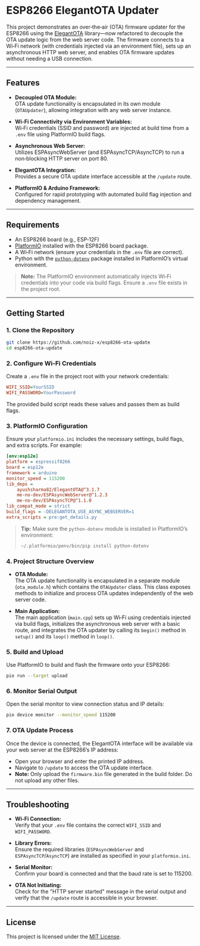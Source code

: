 # ESP8266 ElegantOTA Updater

This project demonstrates an over‑the‑air (OTA) firmware updater for the ESP8266 using the [ElegantOTA](https://github.com/ayushsharma82/ElegantOTA) library—now refactored to decouple the OTA update logic from the web server code. The firmware connects to a Wi‑Fi network (with credentials injected via an environment file), sets up an asynchronous HTTP web server, and enables OTA firmware updates without needing a USB connection.

---

## Features

- **Decoupled OTA Module:**  
  OTA update functionality is encapsulated in its own module (`OTAUpdater`), allowing integration with any web server instance.
  
- **Wi‑Fi Connectivity via Environment Variables:**  
  Wi‑Fi credentials (SSID and password) are injected at build time from a `.env` file using PlatformIO build flags.
  
- **Asynchronous Web Server:**  
  Utilizes ESPAsyncWebServer (and ESPAsyncTCP/AsyncTCP) to run a non‑blocking HTTP server on port 80.
  
- **ElegantOTA Integration:**  
  Provides a secure OTA update interface accessible at the `/update` route.
  
- **PlatformIO & Arduino Framework:**  
  Configured for rapid prototyping with automated build flag injection and dependency management.

---

## Requirements

- An ESP8266 board (e.g., ESP‑12F)
- [PlatformIO](https://platformio.org/) installed with the ESP8266 board package.
- A Wi‑Fi network (ensure your credentials in the `.env` file are correct).
- Python with the [`python-dotenv`](https://pypi.org/project/python-dotenv/) package installed in PlatformIO’s virtual environment.

> **Note:** The PlatformIO environment automatically injects Wi‑Fi credentials into your code via build flags. Ensure a `.env` file exists in the project root.

---

## Getting Started

### 1. Clone the Repository

```bash
git clone https://github.com/noiz-x/esp8266-ota-update
cd esp8266-ota-update
```

### 2. Configure Wi‑Fi Credentials

Create a `.env` file in the project root with your network credentials:

```ini
WIFI_SSID=YourSSID
WIFI_PASSWORD=YourPassword
```

The provided build script reads these values and passes them as build flags.

### 3. PlatformIO Configuration

Ensure your `platformio.ini` includes the necessary settings, build flags, and extra scripts. For example:

```ini
[env:esp12e]
platform = espressif8266
board = esp12e
framework = arduino
monitor_speed = 115200
lib_deps = 
    ayushsharma82/ElegantOTA@^3.1.7
    me-no-dev/ESPAsyncWebServer@^1.2.3
    me-no-dev/ESPAsyncTCP@^1.1.0
lib_compat_mode = strict
build_flags = -DELEGANTOTA_USE_ASYNC_WEBSERVER=1
extra_scripts = pre:get_details.py
```

> **Tip:** Make sure the `python-dotenv` module is installed in PlatformIO’s environment:
> 
> ```bash
> ~/.platformio/penv/bin/pip install python-dotenv
> ```

### 4. Project Structure Overview

- **OTA Module:**  
  The OTA update functionality is encapsulated in a separate module (`ota_module.h`) which contains the `OTAUpdater` class. This class exposes methods to initialize and process OTA updates independently of the web server code.

- **Main Application:**  
  The main application (`main.cpp`) sets up Wi‑Fi using credentials injected via build flags, initializes the asynchronous web server with a basic route, and integrates the OTA updater by calling its `begin()` method in `setup()` and its `loop()` method in `loop()`.

### 5. Build and Upload

Use PlatformIO to build and flash the firmware onto your ESP8266:

```bash
pio run --target upload
```

### 6. Monitor Serial Output

Open the serial monitor to view connection status and IP details:

```bash
pio device monitor --monitor_speed 115200
```

### 7. OTA Update Process

Once the device is connected, the ElegantOTA interface will be available via your web server at the ESP8266’s IP address:
- Open your browser and enter the printed IP address.
- Navigate to `/update` to access the OTA update interface.
- **Note:** Only upload the `firmware.bin` file generated in the build folder. Do not upload any other files.

---

## Troubleshooting

- **Wi‑Fi Connection:**  
  Verify that your `.env` file contains the correct `WIFI_SSID` and `WIFI_PASSWORD`.

- **Library Errors:**  
  Ensure the required libraries (`ESPAsyncWebServer` and `ESPAsyncTCP`/`AsyncTCP`) are installed as specified in your `platformio.ini`.

- **Serial Monitor:**  
  Confirm your board is connected and that the baud rate is set to 115200.

- **OTA Not Initiating:**  
  Check for the "HTTP server started" message in the serial output and verify that the `/update` route is accessible in your browser.

---

## License

This project is licensed under the [MIT License](LICENSE).
